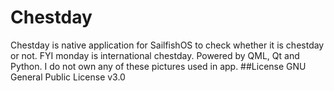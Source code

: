 # Chestday
Chestday is native application for SailfishOS to check whether it is chestday or not. FYI monday is international chestday. Powered by QML, Qt and Python. I do not own any of these pictures used in app.
##License
GNU General Public License v3.0

